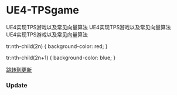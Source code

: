 # UE4-TPSgame
UE4实现TPS游戏以及常见向量算法
UE4实现TPS游戏以及常见向量算法  
UE4实现TPS游戏以及常见向量算法  

tr:nth-child(2n) {
  background-color: red;
}


tr:nth-child(2n+1) {
  background-color: blue;
}

[跳转到更新](#Update)


### Update
